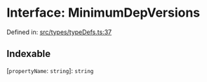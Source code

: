 # Interface: MinimumDepVersions

Defined in: [src/types/typeDefs.ts:37](https://github.com/zotoio/x-fidelity/blob/f39ce89f1db3ea0cfe6f222cf6cc7fcd78a94dca/src/types/typeDefs.ts#L37)

## Indexable

\[`propertyName`: `string`\]: `string`
